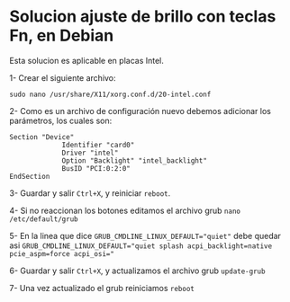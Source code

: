 # Solucion ajuste de brillo con teclas Fn, en Debian

Esta solucion es aplicable en placas Intel.

1- Crear el siguiente archivo:  

``sudo nano /usr/share/X11/xorg.conf.d/20-intel.conf``

2- Como es un archivo de configuración nuevo debemos adicionar los parámetros, los cuales son:
```
Section "Device"
             Identifier "card0"
             Driver "intel"
             Option "Backlight" "intel_backlight"
             BusID "PCI:0:2:0"
EndSection
```
3- Guardar y salir `Ctrl+X`, y reiniciar `reboot`.

4- Si no reaccionan los botones editamos el archivo grub
```nano /etc/default/grub```

5- En la linea que dice
```GRUB_CMDLINE_LINUX_DEFAULT="quiet"```
debe quedar asi
```GRUB_CMDLINE_LINUX_DEFAULT="quiet splash acpi_backlight=native pcie_aspm=force acpi_osi="```

6- Guardar y salir `Ctrl+X`, y actualizamos el archivo grub
```update-grub```

7- Una vez actualizado el grub reiniciamos `reboot`

